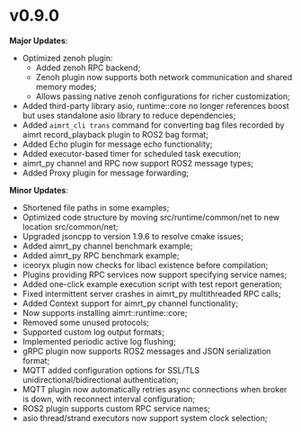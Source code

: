 

# v0.9.0

**Major Updates**:
- Optimized zenoh plugin:
  - Added zenoh RPC backend;
  - Zenoh plugin now supports both network communication and shared memory modes;
  - Allows passing native zenoh configurations for richer customization;
- Added third-party library asio, runtime::core no longer references boost but uses standalone asio library to reduce dependencies;
- Added `aimrt_cli trans` command for converting bag files recorded by aimrt record_playback plugin to ROS2 bag format;
- Added Echo plugin for message echo functionality;
- Added executor-based timer for scheduled task execution;
- aimrt_py channel and RPC now support ROS2 message types;
- Added Proxy plugin for message forwarding;

**Minor Updates**:
- Shortened file paths in some examples;
- Optimized code structure by moving src/runtime/common/net to new location src/common/net;
- Upgraded jsoncpp to version 1.9.6 to resolve cmake issues;
- Added aimrt_py channel benchmark example;
- Added aimrt_py RPC benchmark example;
- iceoryx plugin now checks for libacl existence before compilation;
- Plugins providing RPC services now support specifying service names;
- Added one-click example execution script with test report generation;
- Fixed intermittent server crashes in aimrt_py multithreaded RPC calls;
- Added Context support for aimrt_py channel functionality;
- Now supports installing aimrt::runtime::core;
- Removed some unused protocols;
- Supported custom log output formats;
- Implemented periodic active log flushing;
- gRPC plugin now supports ROS2 messages and JSON serialization format;
- MQTT added configuration options for SSL/TLS unidirectional/bidirectional authentication;
- MQTT plugin now automatically retries async connections when broker is down, with reconnect interval configuration;
- ROS2 plugin supports custom RPC service names;
- asio thread/strand executors now support system clock selection;